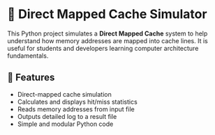# 🧠 Direct Mapped Cache Simulator

This Python project simulates a **Direct Mapped Cache** system to help understand how memory addresses are mapped into cache lines. It is useful for students and developers learning computer architecture fundamentals.

## 🚀 Features

- Direct-mapped cache simulation
- Calculates and displays hit/miss statistics
- Reads memory addresses from input file
- Outputs detailed log to a result file
- Simple and modular Python code


